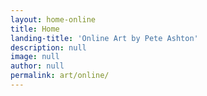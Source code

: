 ```yaml
---
layout: home-online
title: Home
landing-title: 'Online Art by Pete Ashton'
description: null
image: null
author: null
permalink: art/online/
---
```


